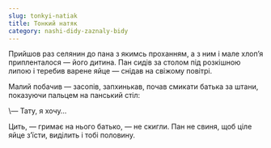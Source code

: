 ```yaml
---
slug: tonkyi-natiak
title: Тонкий натяк
category: nashi-didy-zaznaly-bidy
---
```

Прийшов раз селянин до пана з якимсь проханням, а з ним і мале хлоп’я припленталося — його дитина. Пан сидів за столом під розкішною липою і теребив варене яйце — снідав на свіжому повітрі.

Малий побачив — засопів, запхинькав, почав смикати батька за штани, показуючи пальцем на панський стіл:

\— Тату, я хочу…

Цить, — гримає на нього батько, — не скигли. Пан не свиня, щоб ціле яйце з’їсти, виділить і тобі половину.
